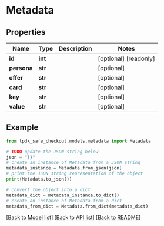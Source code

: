 # Metadata



## Properties

Name | Type | Description | Notes
------------ | ------------- | ------------- | -------------
**id** | **int** |  | [optional] [readonly] 
**persona** | **str** |  | [optional] 
**offer** | **str** |  | [optional] 
**card** | **str** |  | [optional] 
**key** | **str** |  | [optional] 
**value** | **str** |  | [optional] 

## Example

```python
from tpdk_safe_checkout.models.metadata import Metadata

# TODO update the JSON string below
json = "{}"
# create an instance of Metadata from a JSON string
metadata_instance = Metadata.from_json(json)
# print the JSON string representation of the object
print(Metadata.to_json())

# convert the object into a dict
metadata_dict = metadata_instance.to_dict()
# create an instance of Metadata from a dict
metadata_from_dict = Metadata.from_dict(metadata_dict)
```
[[Back to Model list]](../README.md#documentation-for-models) [[Back to API list]](../README.md#documentation-for-api-endpoints) [[Back to README]](../README.md)


